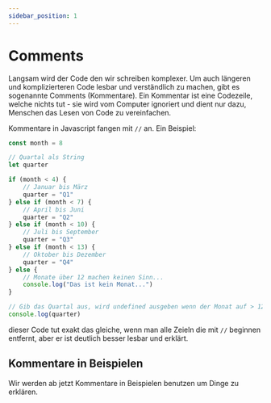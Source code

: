 ```yaml
---
sidebar_position: 1
---
```


# Comments

Langsam wird der Code den wir schreiben komplexer. Um auch längeren und komplizierteren Code lesbar und verständlich zu machen, gibt es sogenannte Comments (Kommentare). Ein Kommentar ist eine Codezeile, welche nichts tut - sie wird vom Computer ignoriert und dient nur dazu, Menschen das Lesen von Code zu vereinfachen.

Kommentare in Javascript fangen mit `//` an. Ein Beispiel:

```js
const month = 8

// Quartal als String
let quarter

if (month < 4) {
    // Januar bis März
    quarter = "Q1"
} else if (month < 7) {
    // April bis Juni
    quarter = "Q2"
} else if (month < 10) {
    // Juli bis September
    quarter = "Q3"
} else if (month < 13) {
    // Oktober bis Dezember
    quarter = "Q4"
} else {
    // Monate über 12 machen keinen Sinn...
    console.log("Das ist kein Monat...")
}

// Gib das Quartal aus, wird undefined ausgeben wenn der Monat auf > 12 gesetzt war
console.log(quarter)
```

dieser Code tut exakt das gleiche, wenn man alle Zeieln die mit `//` beginnen entfernt, aber er ist deutlich besser lesbar und erklärt.

## Kommentare in Beispielen

Wir werden ab jetzt Kommentare in Beispielen benutzen um Dinge zu erklären.
